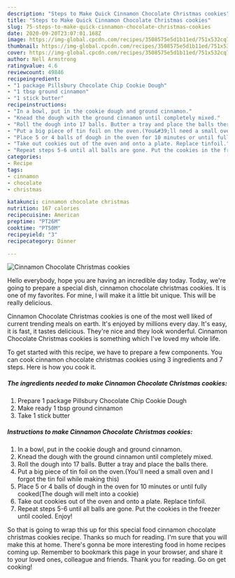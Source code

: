 ```yaml
---
description: "Steps to Make Quick Cinnamon Chocolate Christmas cookies"
title: "Steps to Make Quick Cinnamon Chocolate Christmas cookies"
slug: 75-steps-to-make-quick-cinnamon-chocolate-christmas-cookies
date: 2020-09-20T23:07:01.168Z
image: https://img-global.cpcdn.com/recipes/3508575e5d1b11ed/751x532cq70/cinnamon-chocolate-christmas-cookies-recipe-main-photo.jpg
thumbnail: https://img-global.cpcdn.com/recipes/3508575e5d1b11ed/751x532cq70/cinnamon-chocolate-christmas-cookies-recipe-main-photo.jpg
cover: https://img-global.cpcdn.com/recipes/3508575e5d1b11ed/751x532cq70/cinnamon-chocolate-christmas-cookies-recipe-main-photo.jpg
author: Nell Armstrong
ratingvalue: 4.6
reviewcount: 49846
recipeingredient:
- "1 package Pillsbury Chocolate Chip Cookie Dough"
- "1 tbsp ground cinnamon"
- "1 stick butter"
recipeinstructions:
- "In a bowl, put in the cookie dough and ground cinnamon."
- "Knead the dough with the ground cinnamon until completely mixed."
- "Roll the dough into 17 balls. Butter a tray and place the balls there."
- "Put a big piece of tin foil on the oven.(You&#39;ll need a small oven and I forgot the tin foil while making this)"
- "Place 5 or 4 balls of dough in the oven for 10 minutes or until fully cooked(The dough will melt into a cookie)"
- "Take out cookies out of the oven and onto a plate. Replace tinfoil."
- "Repeat steps 5-6 until all balls are gone. Put the cookies in the freezer until cooled. Enjoy!"
categories:
- Recipe
tags:
- cinnamon
- chocolate
- christmas

katakunci: cinnamon chocolate christmas 
nutrition: 167 calories
recipecuisine: American
preptime: "PT26M"
cooktime: "PT50M"
recipeyield: "3"
recipecategory: Dinner

---
```



![Cinnamon Chocolate Christmas cookies](https://img-global.cpcdn.com/recipes/3508575e5d1b11ed/751x532cq70/cinnamon-chocolate-christmas-cookies-recipe-main-photo.jpg)

Hello everybody, hope you are having an incredible day today. Today, we're going to prepare a special dish, cinnamon chocolate christmas cookies. It is one of my favorites. For mine, I will make it a little bit unique. This will be really delicious.



Cinnamon Chocolate Christmas cookies is one of the most well liked of current trending meals on earth. It's enjoyed by millions every day. It's easy, it is fast, it tastes delicious. They're nice and they look wonderful. Cinnamon Chocolate Christmas cookies is something which I've loved my whole life.


To get started with this recipe, we have to prepare a few components. You can cook cinnamon chocolate christmas cookies using 3 ingredients and 7 steps. Here is how you cook it.

<!--inarticleads1-->

##### The ingredients needed to make Cinnamon Chocolate Christmas cookies:

1. Prepare 1 package Pillsbury Chocolate Chip Cookie Dough
1. Make ready 1 tbsp ground cinnamon
1. Take 1 stick butter




<!--inarticleads2-->

##### Instructions to make Cinnamon Chocolate Christmas cookies:

1. In a bowl, put in the cookie dough and ground cinnamon.
1. Knead the dough with the ground cinnamon until completely mixed.
1. Roll the dough into 17 balls. Butter a tray and place the balls there.
1. Put a big piece of tin foil on the oven.(You&#39;ll need a small oven and I forgot the tin foil while making this)
1. Place 5 or 4 balls of dough in the oven for 10 minutes or until fully cooked(The dough will melt into a cookie)
1. Take out cookies out of the oven and onto a plate. Replace tinfoil.
1. Repeat steps 5-6 until all balls are gone. Put the cookies in the freezer until cooled. Enjoy!




So that is going to wrap this up for this special food cinnamon chocolate christmas cookies recipe. Thanks so much for reading. I'm sure that you will make this at home. There's gonna be more interesting food in home recipes coming up. Remember to bookmark this page in your browser, and share it to your loved ones, colleague and friends. Thank you for reading. Go on get cooking!
